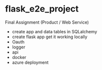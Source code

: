 # flask_e2e_project
Final Assignment (Product / Web Service)

+ create app and data tables in SQLalchemy 
+ create flask app get it working locally 
+ Oauth
+ logger
+ api
+ docker
+ azure deployment

